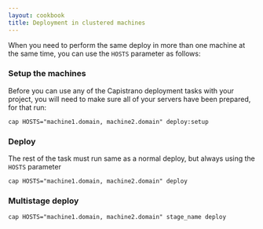 ```yaml
---
layout: cookbook
title: Deployment in clustered machines
---
```


When you need to perform the same deploy in more than one machine at the same time,
you can use the `HOSTS` parameter as follows:

### Setup the machines

Before you can use any of the Capistrano deployment tasks with your project, you will need to
make sure all of your servers have been prepared, for that run:

	cap HOSTS="machine1.domain, machine2.domain" deploy:setup


### Deploy

 The rest of the task must run same as a normal deploy, but always using the `HOSTS` parameter

	cap HOSTS="machine1.domain, machine2.domain" deploy


### Multistage deploy

	cap HOSTS="machine1.domain, machine2.domain" stage_name deploy
